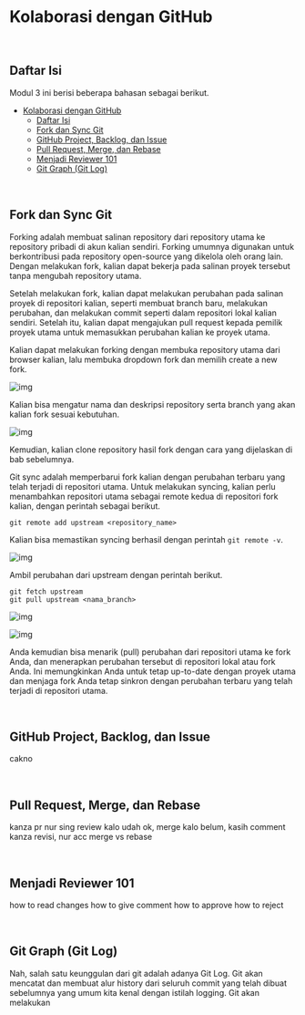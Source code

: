 # Kolaborasi dengan GitHub



</br>

## Daftar Isi

Modul 3 ini berisi beberapa bahasan sebagai berikut.

- [Kolaborasi dengan GitHub](#kolaborasi-dengan-github)
  - [Daftar Isi](#daftar-isi)
  - [Fork dan Sync Git](#fork-dan-sync-git)
  - [GitHub Project, Backlog, dan Issue](#github-project-backlog-dan-issue)
  - [Pull Request, Merge, dan Rebase](#pull-request-merge-dan-rebase)
  - [Menjadi Reviewer 101](#menjadi-reviewer-101)
  - [Git Graph (Git Log)](#git-graph-git-log)

</br>

## Fork dan Sync Git

Forking adalah membuat salinan repository dari repository utama ke repository pribadi di akun kalian sendiri. Forking umumnya digunakan untuk berkontribusi pada repository open-source yang dikelola oleh orang lain. Dengan melakukan fork, kalian dapat bekerja pada salinan proyek tersebut tanpa mengubah repository utama.

Setelah melakukan fork, kalian dapat melakukan perubahan pada salinan proyek di repositori kalian, seperti membuat branch baru, melakukan perubahan, dan melakukan commit seperti dalam repositori lokal kalian sendiri. Setelah itu, kalian dapat mengajukan pull request kepada pemilik proyek utama untuk memasukkan perubahan kalian ke proyek utama.

Kalian dapat melakukan forking dengan membuka repository utama dari browser kalian, lalu membuka dropdown fork dan memilih create a new fork.

![img](https://cdn.discordapp.com/attachments/1206040429368451093/1206137744632451093/image.png?ex=65daea4f&is=65c8754f&hm=812e66e3c845b77411c166895304f223ffdf1927b25a98a2c73bbd1894b994e0&)

Kalian bisa mengatur nama dan deskripsi repository serta branch yang akan kalian fork sesuai kebutuhan.

![img](https://cdn.discordapp.com/attachments/1206040429368451093/1206138904491851877/image.png?ex=65daeb63&is=65c87663&hm=896eebf3be8b31ee4163d1286c07b7ad35a8a49600c87058682a7e695b05accb&)

Kemudian, kalian clone repository hasil fork dengan cara yang dijelaskan di bab sebelumnya.

Git sync adalah memperbarui fork kalian dengan perubahan terbaru yang telah terjadi di repositori utama. Untuk melakukan syncing, kalian perlu menambahkan repositori utama sebagai remote kedua di repositori fork kalian, dengan perintah sebagai berikut.

```
git remote add upstream <repository_name>
```

Kalian bisa memastikan syncing berhasil dengan perintah `git remote -v`.

![img](https://cdn.discordapp.com/attachments/1206040429368451093/1206152017433853972/image.png?ex=65daf79a&is=65c8829a&hm=0163767eae6fb7f9046b3aa87840c5211ab111cb780ed1d35b421ba93c0a6642&)

Ambil perubahan dari upstream dengan perintah berikut. 

```
git fetch upstream
git pull upstream <nama_branch>
```

![img](https://cdn.discordapp.com/attachments/1206040429368451093/1206142586402897960/image.png?ex=65daeed1&is=65c879d1&hm=cd48bb2844d897eb08f182a0f7d480d9ba49aa0e0c0696df5b050f9069f9be11&)

![img](https://cdn.discordapp.com/attachments/1206040429368451093/1206142767583989770/image.png?ex=65daeefc&is=65c879fc&hm=9aca09244106808a6d29573022cb9a87338c4068f031b3274b7e4c46435428c8&)

Anda kemudian bisa menarik (pull) perubahan dari repositori utama ke fork Anda, dan menerapkan perubahan tersebut di repositori lokal atau fork Anda.
Ini memungkinkan Anda untuk tetap up-to-date dengan proyek utama dan menjaga fork Anda tetap sinkron dengan perubahan terbaru yang telah terjadi di repositori utama.

</br>

## GitHub Project, Backlog, dan Issue

cakno

</br>

## Pull Request, Merge, dan Rebase

kanza pr
nur sing review
    kalo udah ok, merge
    kalo belum, kasih comment
kanza revisi, nur acc
merge vs rebase

</br>

## Menjadi Reviewer 101

how to read changes
how to give comment
how to approve
how to reject

</br>

## Git Graph (Git Log)

Nah, salah satu keunggulan dari git adalah adanya Git Log. Git akan mencatat dan membuat alur history dari seluruh commit yang telah dibuat sebelumnya yang umum kita kenal dengan istilah logging. Git akan melakukan  